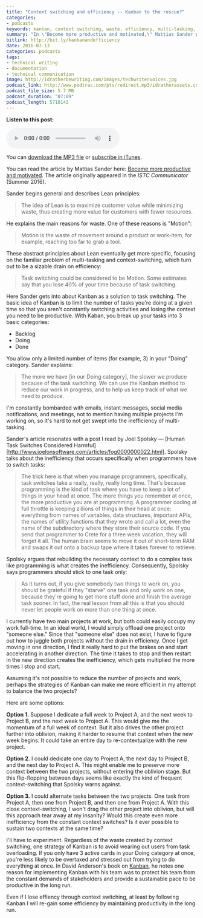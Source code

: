 ```yaml
---
title: "Context switching and efficiency -- Kanban to the rescue?"
categories:
- podcasts
keywords: kanban, context switching, waste, efficiency, multi-tasking, projects
summary: "In \"Become more productive and motivated,\" Mattias Sander provides a well-written overview of Lean, which is a strategy for eliminating waste and focusing more on customer value. What interests me most with Sander's discussion about Lean is context-switching and the subsequent strategy of Kanban, which uses cards to regulate flow. While these principles were developed in the context of Japanese car manufacturers (namely Toyota), they apply equally to the technical writer's world."
bitlink: http://bit.ly/kanbanandefficiency
date: 2016-07-13
categories: podcasts
tags:
- technical writing
- documentation
- technical communication
image: http://idratherbewriting.com/images/techwritervoices.jpg
podcast_link: http://www.podtrac.com/pts/redirect.mp3/idratherassets.com/podcasts/kanban-and-context-switching.mp3
podcast_file_size: 5.7 MB
podcast_duration: "07:09"
podcast_length: 5718142
---
```


<div class="audioControls">
<p><b>Listen to this post:</b></p>
<p><audio controls="controls"><source src="http://www.podtrac.com/pts/redirect.mp3/idratherassets.com/podcasts/kanban-and-context-switching.mp3" type="audio/mpeg" /></audio></p>

<p>You can <a href="http://www.podtrac.com/pts/redirect.mp3/idratherassets.com/podcasts/kanban-and-context-switching.mp3" alt="Context switching and efficiency -- Kanban to the rescue?">download the MP3 file</a> or <a href="https://itunes.apple.com/us/podcast/id-rather-be-writing-podcast/id277365275">subscribe in iTunes</a>.</p>
</div>

You can read the article by Mattias Sander here: [Become more productive and motivated](http://techwritingengineer.com/keep-it-lean-become-more-productive-and-motivated/
). The article originally appeared in the *ISTC Communicator* (Summer 2016).

Sander begins general and describes Lean principles:

>The idea of Lean is to maximize customer value while minimizing waste, thus creating more value for customers with fewer resources.

He explains the main reasons for waste. One of these reasons is "Motion":

> Motion is the waste of movement around a product or work-item, for example, reaching too far to grab a tool.

These abstract principles about Lean eventually get more specific, focusing on the familiar problem of multi-tasking and context-switching, which turn out to be a sizable drain on efficiency:

>Task switching could be considered to be Motion. Some estimates say that you lose 40% of your time because of task switching.

Here Sander gets into about Kanban as a solution to task switching. The basic idea of Kanban is to limit the number of tasks you're doing at a given time so that you aren't constantly switching activities and losing the context you need to be productive. With Kaban, you break up your tasks into 3 basic categories:

* Backlog
* Doing
* Done

You allow only a limited number of items (for example, 3) in your "Doing" category. Sander explains:

> The more we have [in our Doing category], the slower we produce because of the task switching. We can use the Kanban method to reduce our work in progress, and to help us keep track of what we need to produce.

I'm constantly bombarded with emails, instant messages, social media notifications, and meetings, not to mention having multiple projects I'm working on, so it's hard to not get swept into the inefficiency of multi-tasking.

Sander's article resonates with a post I read by Joel Spolsky &mdash; [Human Task Switches Considered Harmful][http://www.joelonsoftware.com/articles/fog0000000022.html]. Spolsky talks about the inefficiency that occurs specifically when programmers have to switch tasks:

>The trick here is that when you manage programmers, specifically, task switches take a really, really, really long time. That's because programming is the kind of task where you have to keep a lot of things in your head at once. The more things you remember at once, the more productive you are at programming. A programmer coding at full throttle is keeping zillions of things in their head at once: everything from names of variables, data structures, important APIs, the names of utility functions that they wrote and call a lot, even the name of the subdirectory where they store their source code. If you send that programmer to Crete for a three week vacation, they will forget it all. The human brain seems to move it out of short-term RAM and swaps it out onto a backup tape where it takes forever to retrieve.

Spolsky argues that rebuilding the necessary context to do a complex task like programming is what creates the inefficiency. Consequently, Spolsky says programmers should stick to one task only:

>As it turns out, if you give somebody two things to work on, you should be grateful if they "starve" one task and only work on one, because they're going to get more stuff done and finish the average task sooner. In fact, the real lesson from all this is that you should never let people work on more than one thing at once.

I currently have two main projects at work, but both could easily occupy my work full-time. In an ideal world, I would simply offload one project onto "someone else." Since that "someone else" does not exist, I have to figure out how to juggle both projects without the drain in efficiency. Once I get moving in one direction, I find it really hard to put the brakes on and start accelerating in another direction. The time it takes to stop and then restart in the new direction creates the inefficiency, which gets multiplied the more times I stop and start.

Assuming it's not possible to reduce the number of projects and work, perhaps the strategies of Kanban can make me more efficient in my attempt to balance the two projects?

Here are some options:

**Option 1.** Suppose I dedicate a full week to Project A, and the next week to Project B, and the next week to Project A. This would give me the momentum of a full week of context. But it also drives the other project further into oblivion, making it harder to resume that context when the new week begins. It could take an entire day to re-contextualize with the new project.

**Option 2.** I could dedicate one day to Project A, the next day to Project B, and the next day to Project A. This might enable me to preserve more context between the two projects, without entering the oblivion stage. But this flip-flopping between days seems like exactly the kind of frequent context-switching that Spolsky warns against.

**Option 3.** I could alternate tasks between the two projects. One task from Project A, then one from Project B, and then one from Project A. With this close context-switching, I won't drag the other project into oblivion, but will this approach tear away at my insanity? Would this create even more inefficiency from the constant context switches? Is it ever possible to sustain two contexts at the same time?

I'll have to experiment. Regardless of the waste created by context switching, one strategy of Kanban is to avoid wearing out users from task overloading. If you only have 3 active cards in your Doing category at once, you're less likely to be overtaxed and stressed out from trying to do everything at once. In David Anderson's book on [Kanban](https://www.amazon.com/Kanban-Successful-Evolutionary-Technology-Business/dp/0984521402), he notes one reason for implementing Kanban with his team was to protect his team from the constant demands of stakeholders and provide a sustainable pace to be productive in the long run.

Even if I lose effiency through context switching, at least by following Kanban I will re-gain some efficiency by maintaining productivity in the long run.